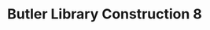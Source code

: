 ---
pid: '82'
_date: 21-Jul-32
derivativo_link: https://derivativo-3.library.columbia.edu/iiif/2/ldpd:341007/
dlc_link: https://dlc.library.columbia.edu/catalog/cul:9w0vt4b8vq
format: photographs
iiif_json: https://derivativo-3.library.columbia.edu/iiif/2/ldpd:341007/info.json
_name: Beals, A. Tennyson
native_jpg: https://derivativo-3.library.columbia.edu/iiif/2/ldpd:341007/full/!768,768/0/native.jpg
shelf_location: Box no. Box 162, Folder no. Folder 11 (Buildings & Grounds - Morningside
  - Butler Library, Construction 1932), Historical Photograph Collection
subjects: Academic libraries; New York (N.Y.); Butler Library
summary: Butler Library construction, 21 July 1932.
title: Butler Library Construction 8
permalink: /photos/82/
layout: photo-page
---